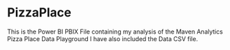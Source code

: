 # PizzaPlace
This is the Power BI PBIX File containing my analysis of the Maven Analytics Pizza Place Data Playground I have also included the Data CSV file.
